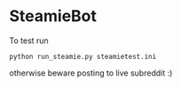 # SteamieBot
To test run

```
python run_steamie.py steamietest.ini
```

otherwise beware posting to live subreddit :)
